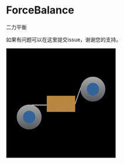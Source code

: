 # ForceBalance
二力平衡

如果有问题可以在这里提交issue，谢谢您的支持。

![image](https://github.com/LetMorning/ForceBalance/blob/master/icon.png)